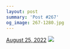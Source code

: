 ```yaml
---
layout: post
summary: 'Post #267'
og_image: 267-1280.jpg
---
```


<p>
  <time>
    <a href="/267">August 25, 2022</a>
  </time>
  <a href="/267">
    <img src="{{ site.assets_url }}/267-640.jpg" srcset="{{ site.assets_url }}/267-320.jpg 320w, {{ site.assets_url }}/267-640.jpg 640w, {{ site.assets_url }}/267-960.jpg 960w, {{ site.assets_url }}/267-1280.jpg 1280w" sizes="(min-width: 700px) 50vw, calc(100vw - 2rem)" />
  </a>
</p>
